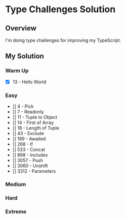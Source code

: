 # Type Challenges Solution

## Overview

I'm doing type challenges for improving my TypeScript.

## My Solution

### Warm Up

- [x] 13 - Hello World  

### Easy

- [] 4 - Pick
- [] 7 - Readonly
- [] 11 - Tuple to Object
- [] 14 - First of Array
- [] 18 - Length of Tuple
- [] 43 - Exclude
- [] 189 - Awaited
- [] 268 - If
- [] 533 - Concat
- [] 898 - Includes
- [] 3057 - Push
- [] 3060 - Unshift
- [] 3312 - Parameters

### Medium

### Hard

### Extreme
